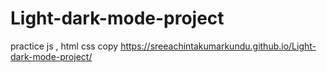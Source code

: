 # Light-dark-mode-project
practice js , html css copy
 https://sreeachintakumarkundu.github.io/Light-dark-mode-project/
 
